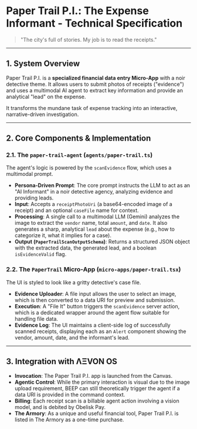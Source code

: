 # Paper Trail P.I.: The Expense Informant - Technical Specification

> "The city's full of stories. My job is to read the receipts."

---

## 1. System Overview

Paper Trail P.I. is a **specialized financial data entry Micro-App** with a noir detective theme. It allows users to submit photos of receipts ("evidence") and uses a multimodal AI agent to extract key information and provide an analytical "lead" on the expense.

It transforms the mundane task of expense tracking into an interactive, narrative-driven investigation.

---

## 2. Core Components & Implementation

### 2.1. The `paper-trail-agent` (`agents/paper-trail.ts`)
The agent's logic is powered by the `scanEvidence` flow, which uses a multimodal prompt.
- **Persona-Driven Prompt**: The core prompt instructs the LLM to act as an "AI Informant" in a noir detective agency, analyzing evidence and providing leads.
- **Input**: Accepts a `receiptPhotoUri` (a base64-encoded image of a receipt) and an optional `caseFile` name for context.
- **Processing**: A single call to a multimodal LLM (Gemini) analyzes the image to extract the `vendor` name, total `amount`, and `date`. It also generates a sharp, analytical `lead` about the expense (e.g., how to categorize it, what it implies for a case).
- **Output (`PaperTrailScanOutputSchema`)**: Returns a structured JSON object with the extracted data, the generated lead, and a boolean `isEvidenceValid` flag.

### 2.2. The `PaperTrail` Micro-App (`micro-apps/paper-trail.tsx`)
The UI is styled to look like a gritty detective's case file.
- **Evidence Uploader**: A file input allows the user to select an image, which is then converted to a data URI for preview and submission.
- **Execution**: A "File It" button triggers the `scanEvidence` server action, which is a dedicated wrapper around the agent flow suitable for handling file data.
- **Evidence Log**: The UI maintains a client-side log of successfully scanned receipts, displaying each as an `Alert` component showing the vendor, amount, date, and the informant's lead.

---

## 3. Integration with ΛΞVON OS

- **Invocation**: The Paper Trail P.I. app is launched from the Canvas.
- **Agentic Control**: While the primary interaction is visual due to the image upload requirement, BEEP can still theoretically trigger the agent if a data URI is provided in the command context.
- **Billing**: Each receipt scan is a billable agent action involving a vision model, and is debited by Obelisk Pay.
- **The Armory**: As a unique and useful financial tool, Paper Trail P.I. is listed in The Armory as a one-time purchase.
